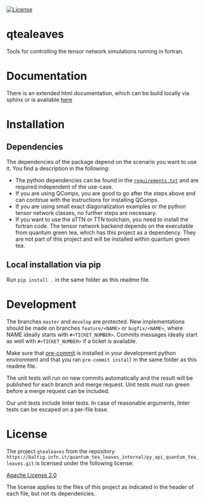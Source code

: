 [![License](https://img.shields.io/badge/License-Apache_2.0-blue.svg)](https://opensource.org/licenses/Apache-2.0)

qtealeaves
==============

Tools for controlling the tensor network simulations running in fortran.


Documentation
=============

There is an extended html documentation, which can be build locally
via sphinx or is available [here](https://quantum_tea_leaves.baltig-pages.infn.it/py_api_quantum_tea_leaves/)


Installation
============

Dependencies
------------

The dependencies of the package depend on the scenario you want to
use it. You find a description in the following:

* The python dependencies can be found in the
  [``requirements.txt``](requirements.txt) and are required
  independent of the use-case.
* If you are using QComps, you are good to go after the steps
  above and can continue with the instructions for installing
  QComps.
* If you are using small exact diagonalization examples or the
  python tensor network classes, no further steps are necessary.
* If you want to use the aTTN or TTN toolchain, you need to install
  the fortran code. The tensor network backend depends on the
  executable from quantum green tea, which has this project
  as a dependency. They are not part of this project
  and will be installed within quantum green tea.


Local installation via pip
--------------------------

Run `pip install .` in the same folder as this readme file.


Development
===========

The branches ``master`` and ``develop`` are protected. New implementations
should be made on branches ``feature/<NAME>`` or ``bugfix/<NAME>``, where
NAME ideally starts with ``#<TICKET_NUMBER>``. Commits messages ideally start
as well with ``#<TICKET_NUMBER>`` if a ticket is available.

Make sure that [pre-commit](https://pre-commit.com/#install) is installed in your development python environment 
and that you ran `pre-commit install` in the same folder as this readme file.

The unit tests will run on new commits automatically and the result will
be published for each branch and merge request. Unit tests must run green
before a merge request can be included.

Our unit tests include linter tests. In case of reasonable arguments,
linter tests can be escaped on a per-file base.

License
=======

The project ``qtealeaves`` from the repository
``https://baltig.infn.it/quantum_tea_leaves_internal/py_api_quantum_tea_leaves.git``
is licensed under the following license:

[Apache License 2.0](LICENSE)

The license applies to the files of this project as indicated
in the header of each file, but not its dependencies.
